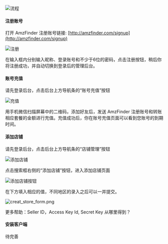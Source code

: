 
![流程](http://upload-images.jianshu.io/upload_images/1331329-f305a3e713bd61fe.png?imageMogr2/auto-orient/strip%7CimageView2/2/w/1240)

#### 注册账号

打开 AmzFinder 注册账号链接: [http://amzfinder.com/signup](http://amzfinder.com/signup)


![注册](http://upload-images.jianshu.io/upload_images/1331329-db956986b35c5ed8.png?imageMogr2/auto-orient/strip%7CimageView2/2/w/1240)

在输入框内分别输入昵称、登录账号和不少于6位的密码，点击注册按钮，稍后你将注册成功，并自动切换到登录后的管理后台。

#### 账号充值

请先登录后台，点击后台上方导航条的“账号充值”按钮

![充值](http://upload-images.jianshu.io/upload_images/1331329-03bc64fbd60ca15f.png?imageMogr2/auto-orient/strip%7CimageView2/2/w/1240)

用手机微信扫描屏幕中的二维码，添加好友后，发送 AmzFinder 注册账号和转账相应套餐的金额进行充值。充值成功后，你在账号充值页面可以看到您账号的到期时间。

#### 添加店铺

请先登录后台，点击后台上方导航条的“店铺管理”按钮


![添加店铺](http://upload-images.jianshu.io/upload_images/1331329-ce181f2e7eb9cb1d.png?imageMogr2/auto-orient/strip%7CimageView2/2/w/1240)


点击搜索框右侧的“添加店铺”按钮，进入添加店铺页面

![添加店铺按钮](http://upload-images.jianshu.io/upload_images/1331329-ae61dc969dd38ce7.png?imageMogr2/auto-orient/strip%7CimageView2/2/w/1240)

在下方填入相应的值，不同地区的录入之后可以一并提交。

![creat_store_form.png](http://upload-images.jianshu.io/upload_images/1331329-c77159003f4875d9.png?imageMogr2/auto-orient/strip%7CimageView2/2/w/1240)

更多帮助：Seller ID，Access Key Id, Secret Key 从哪里得到？

#### 安装客户端

待完善





